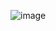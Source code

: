 ![image](https://user-images.githubusercontent.com/64565005/171324896-7aa1ecb1-1963-4ec9-a82e-2317c4587553.png)
